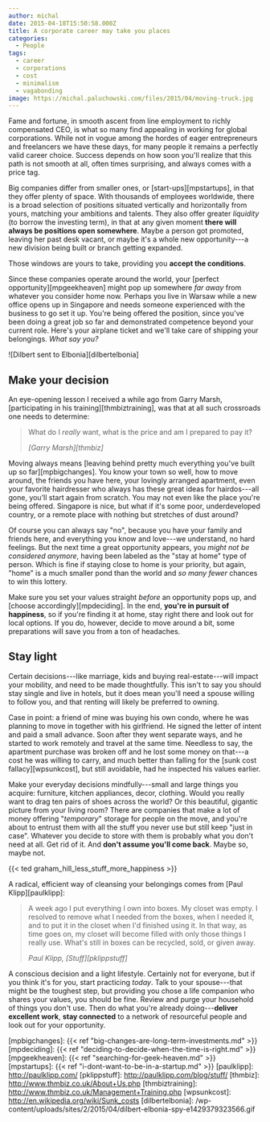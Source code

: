 ```yaml
---
author: michal
date: 2015-04-18T15:50:58.000Z
title: A corporate career may take you places
categories:
  - People
tags:
  - career
  - corporations
  - cost
  - minimalism
  - vagabonding
image: https://michal.paluchowski.com/files/2015/04/moving-truck.jpg
---
```


Fame and fortune, in smooth ascent from line employment to richly compensated CEO, is what so many find appealing in working for global corporations. While not in vogue among the hordes of eager entrepreneurs and freelancers we have these days, for many people it remains a perfectly valid career choice. Success depends on how soon you'll realize that this path is not smooth at all, often times surprising, and always comes with a price tag.

Big companies differ from smaller ones, or [start-ups][mpstartups], in that they offer plenty of space. With thousands of employees worldwide, there is a broad selection of positions situated vertically and horizontally from yours, matching your ambitions and talents. They also offer greater _liquidity_ (to borrow the investing term), in that at any given moment __there will always be positions open somewhere__. Maybe a person got promoted, leaving her past desk vacant, or maybe it's a whole new opportunity---a new division being built or branch getting expanded.

Those windows are yours to take, providing you __accept the conditions__.

Since these companies operate around the world, your [perfect opportunity][mpgeekheaven] might pop up somewhere _far away_ from whatever you consider home now. Perhaps you live in Warsaw while a new office opens up in Singapore and needs someone experienced with the business to go set it up. You're being offered the position, since you've been doing a great job so far and demonstrated competence beyond your current role. Here's your airplane ticket and we'll take care of shipping your belongings. _What say you?_

![Dilbert sent to Elbonia][dilbertelbonia]

## Make your decision

An eye-opening lesson I received a while ago from Garry Marsh, [participating in his training][thmbiztraining], was that at all such crossroads one needs to determine:

> What do I *really* want, what is the price and am I prepared to pay it?
>
> <cite>[Garry Marsh][thmbiz]</cite>

Moving always means [leaving behind pretty much everything you've built up so far][mpbigchanges]. You know your town so well, how to move around, the friends you have here, your lovingly arranged apartment, even your favorite hairdresser who always has these great ideas for hairdos---all gone, you'll start again from scratch. You may not even like the place you're being offered. Singapore is nice, but what if it's some poor, underdeveloped country, or a remote place with nothing but stretches of dust around?

Of course you can always say "no", because you have your family and friends here, and everything you know and love---we understand, no hard feelings. But the next time a great opportunity appears, you _might not be considered anymore_, having been labeled as the "stay at home" type of person. Which is fine if staying close to home is your priority, but again, "home" is a much smaller pond than the world and _so many fewer_ chances to win this lottery.

Make sure you set your values straight _before_ an opportunity pops up, and [choose accordingly][mpdeciding]. In the end, __you're in pursuit of happiness__, so if you're finding it at home, stay right there and look out for local options. If you do, however, decide to move around a bit, some preparations will save you from a ton of headaches.

## Stay light

Certain decisions---like marriage, kids and buying real-estate---will impact your mobility, and need to be made thoughtfully. This isn't to say you should stay single and live in hotels, but it does mean you'll need a spouse willing to follow you, and that renting will likely be preferred to owning.

Case in point: a friend of mine was buying his own condo, where he was planning to move in together with his girlfriend. He signed the letter of intent and paid a small advance. Soon after they went separate ways, and he started to work remotely and travel at the same time. Needless to say, the apartment purchase was broken off and he lost some money on that---a cost he was willing to carry, and much better than falling for the [sunk cost fallacy][wpsunkcost], but still avoidable, had he inspected his values earlier.

Make your everyday decisions mindfully---small and large things you acquire: furniture, kitchen appliances, decor, clothing. Would you really want to drag ten pairs of shoes across the world? Or this beautiful, gigantic picture from your living room? There are companies that make a lot of money offering "_temporary_" storage for people on the move, and you're about to entrust them with all the stuff you never use but still keep "just in case". Whatever you decide to store with them is probably what you don't need at all. Get rid of it. And __don't assume you'll come back__. Maybe so, maybe not.

{{< ted graham_hill_less_stuff_more_happiness >}}

A radical, efficient way of cleansing your belongings comes from [Paul Klipp][paulklipp]:

> A week ago I put everything I own into boxes. My closet was empty. I resolved to remove what I needed from the boxes, when I needed it, and to put it in the closet when I'd finished using it. In that way, as time goes on, my closet will become filled with only those things I really use. What's still in boxes can be recycled, sold, or given away.
>
> <cite>Paul Klipp, [Stuff][pklippstuff]</cite>

A conscious decision and a light lifestyle. Certainly not for everyone, but if you think it's for you, start practicing _today_. Talk to your spouse---that might be the toughest step, but providing you chose a life companion who shares your values, you should be fine. Review and purge your household of things you don't use. Then do what you're already doing---__deliver excellent work__, __stay connected__ to a network of resourceful people and look out for your opportunity.

[mpbigchanges]: {{< ref "big-changes-are-long-term-investments.md" >}}
[mpdeciding]: {{< ref "deciding-to-decide-when-the-time-is-right.md" >}}
[mpgeekheaven]: {{< ref "searching-for-geek-heaven.md" >}}
[mpstartups]: {{< ref "i-dont-want-to-be-in-a-startup.md" >}}
[paulklipp]: http://paulklipp.com/
[pklippstuff]: http://paulklipp.com/blog/stuff/
[thmbiz]: http://www.thmbiz.co.uk/About+Us.php
[thmbiztraining]: http://www.thmbiz.co.uk/Management+Training.php
[wpsunkcost]: http://en.wikipedia.org/wiki/Sunk_costs
[dilbertelbonia]: /wp-content/uploads/sites/2/2015/04/dilbert-elbonia-spy-e1429379323566.gif

